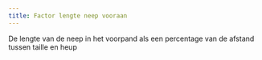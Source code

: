 ```yaml
---
title: Factor lengte neep vooraan
---
```


De lengte van de neep in het voorpand als een percentage van de afstand tussen taille en heup